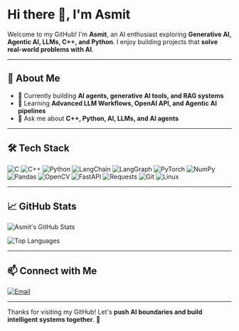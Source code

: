 # Hi there 👋, I'm Asmit

Welcome to my GitHub! I'm **Asmit**, an AI enthusiast exploring **Generative AI, Agentic AI, LLMs, C++, and Python**. I enjoy building projects that **solve real-world problems with AI**.

---

## 🚀 About Me

- 🔭 Currently building **AI agents, generative AI tools, and RAG systems**  
- 🌱 Learning **Advanced LLM Workflows, OpenAI API, and Agentic AI pipelines**  
- 💬 Ask me about **C++, Python, AI, LLMs, and AI agents**

---

## 🛠️ Tech Stack

![C](https://img.shields.io/badge/C-00599C?style=for-the-badge&logo=c&logoColor=white)
![C++](https://img.shields.io/badge/C++-00599C?style=for-the-badge&logo=c%2B%2B&logoColor=white)
![Python](https://img.shields.io/badge/Python-3776AB?style=for-the-badge&logo=python&logoColor=white)
![LangChain](https://img.shields.io/badge/LangChain-4B0082?style=for-the-badge)
![LangGraph](https://img.shields.io/badge/LangGraph-FF6F61?style=for-the-badge)
![PyTorch](https://img.shields.io/badge/PyTorch-EE4C2C?style=for-the-badge&logo=pytorch&logoColor=white)
![NumPy](https://img.shields.io/badge/NumPy-013243?style=for-the-badge&logo=numpy&logoColor=white)
![Pandas](https://img.shields.io/badge/Pandas-150458?style=for-the-badge&logo=pandas&logoColor=white)
![OpenCV](https://img.shields.io/badge/OpenCV-5C3EE8?style=for-the-badge&logo=opencv&logoColor=white)
![FastAPI](https://img.shields.io/badge/FastAPI-009688?style=for-the-badge)
![Requests](https://img.shields.io/badge/Requests-0056D2?style=for-the-badge)
![Git](https://img.shields.io/badge/Git-F05032?style=for-the-badge&logo=git&logoColor=white)
![Linux](https://img.shields.io/badge/Linux-FCC624?style=for-the-badge&logo=linux&logoColor=black)

---

## 📈 GitHub Stats

![Asmit's GitHub Stats](https://github-readme-stats.vercel.app/api?username=the-asmit&show_icons=true&theme=radical&count_private=true&hide=issues)

![Top Languages](https://github-readme-stats.vercel.app/api/top-langs/?username=the-asmit&layout=compact&theme=radical)

---

## 📫 Connect with Me
  
[![Email](https://img.shields.io/badge/Email-Asmit-D14836?style=for-the-badge&logo=gmail&logoColor=white)](mailto:asmitnayan@gmail.com)

---

Thanks for visiting my GitHub! Let's **push AI boundaries and build intelligent systems together**. 🌟
